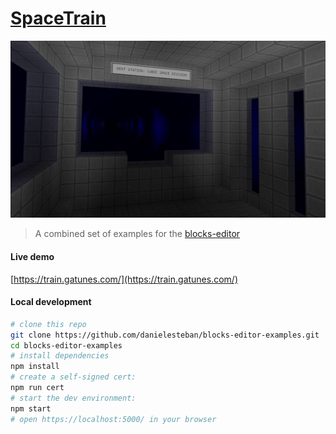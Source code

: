 [SpaceTrain](https://train.gatunes.com/)
==

[![screenshot](screenshot.jpg)](https://train.gatunes.com/)

> A combined set of examples for the [blocks-editor](https://blocks-editor.gatunes.com/)

#### Live demo

[https://train.gatunes.com/](https://train.gatunes.com/)

#### Local development

```bash
# clone this repo
git clone https://github.com/danielesteban/blocks-editor-examples.git
cd blocks-editor-examples
# install dependencies
npm install
# create a self-signed cert:
npm run cert
# start the dev environment:
npm start
# open https://localhost:5000/ in your browser
```
